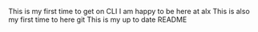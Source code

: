 This is my first time to get on CLI
I am happy to be here at alx
This is also my first time to here git
This is my up to date README
